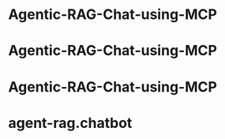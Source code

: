 # Agentic-RAG-Chat-using-MCP
# Agentic-RAG-Chat-using-MCP
# Agentic-RAG-Chat-using-MCP
# agent-rag.chatbot
